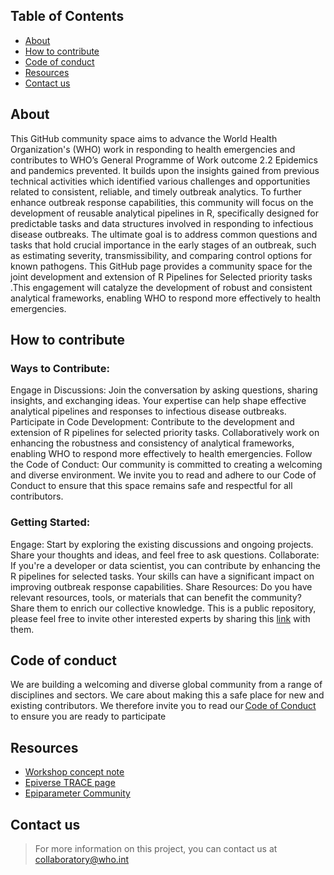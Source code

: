 
## Table of Contents
* [About](#about)
* [How to contribute](#how-to-contribute)
* [Code of conduct](#code-of-conduct)
* [Resources](#resources)
* [Contact us](#contact-us)

## About
This GitHub community space aims to advance the World Health Organization's (WHO) work in responding to health emergencies and contributes to WHO’s General Programme of Work outcome 2.2 Epidemics and pandemics prevented. It builds upon the insights gained from previous technical activities which identified various challenges and opportunities related to consistent, reliable, and timely outbreak analytics.
To further enhance outbreak response capabilities, this community will focus on the development of reusable analytical pipelines in R, specifically designed for predictable tasks and data structures involved in responding to infectious disease outbreaks. The ultimate goal is to address common questions and tasks that hold crucial importance in the early stages of an outbreak, such as estimating severity, transmissibility, and comparing control options for known pathogens. 
This GitHub page provides a community space for the joint development and extension of R Pipelines for Selected priority tasks .This engagement will catalyze the development of robust and consistent analytical frameworks, enabling WHO to respond more effectively to health emergencies. 

## How to contribute
### Ways to Contribute:
Engage in Discussions: Join the conversation by asking questions, sharing insights, and exchanging ideas. Your expertise can help shape effective analytical pipelines and responses to infectious disease outbreaks.
Participate in Code Development: Contribute to the development and extension of R pipelines for selected priority tasks. Collaboratively work on enhancing the robustness and consistency of analytical frameworks, enabling WHO to respond more effectively to health emergencies.
Follow the Code of Conduct: Our community is committed to creating a welcoming and diverse environment. We invite you to read and adhere to our Code of Conduct to ensure that this space remains safe and respectful for all contributors.
### Getting Started:
Engage: Start by exploring the existing discussions and ongoing projects. Share your thoughts and ideas, and feel free to ask questions.
Collaborate: If you're a developer or data scientist, you can contribute by enhancing the R pipelines for selected tasks. Your skills can have a significant impact on improving outbreak response capabilities.
Share Resources: Do you have relevant resources, tools, or materials that can benefit the community? Share them to enrich our collective knowledge.
This is a public repository, please feel free to invite other interested experts by sharing this [link](https://github.com/WHO-Collaboratory/collaboratory-epipipeline-community) with them.  

## Code of conduct
We are building a welcoming and diverse global community from a range of disciplines and sectors. We care about making this a safe place for new and existing contributors. We therefore invite you to read our [Code of Conduct](https://github.com/WHO-Collaboratory/collaboratory-epipipeline-community/blob/main/CODE_OF_CONDUCT.md) to ensure you are ready to participate 

## Resources
* [Workshop concept note]()
* [Epiverse TRACE page](https://github.com/epiverse-trace)
* [Epiparameter Community](https://github.com/WorldHealthOrganization/collaboratory-epiparameter-community/)

## Contact us 
> For more information on this project, you can contact us at collaboratory@who.int



